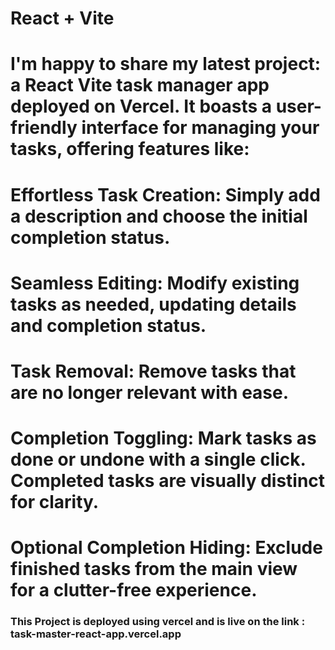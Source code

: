 # React + Vite

# I'm happy to share my latest project: a React Vite task manager app deployed on Vercel. It boasts a user-friendly interface for managing your tasks, offering features like:

# Effortless Task Creation: Simply add a description and choose the initial completion status.
# Seamless Editing: Modify existing tasks as needed, updating details and completion status.
# Task Removal: Remove tasks that are no longer relevant with ease.
# Completion Toggling: Mark tasks as done or undone with a single click. Completed tasks are visually distinct for clarity.
# Optional Completion Hiding: Exclude finished tasks from the main view for a clutter-free experience.

### This Project is deployed using vercel and is live on the link : task-master-react-app.vercel.app
